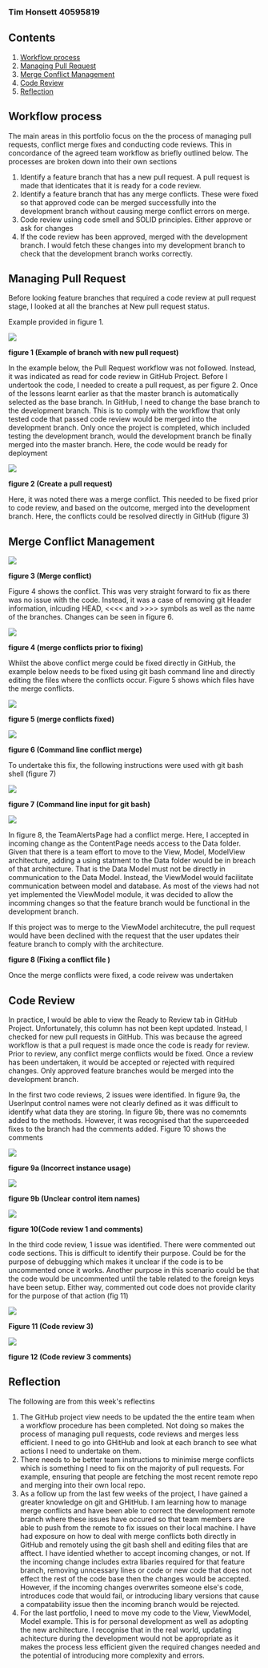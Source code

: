 ### Tim Honsett 40595819 ###

## Contents

1.  [Workflow process](#workflow-process)
2.  [Managing Pull Request](#managing-pull-request)
3.  [Merge Conflict Management](#merge-conflict-management)
4.  [Code Review](#code-review)
5.  [Reflection](#reflection)

## Workflow process ##

The main areas in this portfolio focus on the the process of managing pull requests, conflict merge fixes and conducting code reviews.  This in concordance of the agreed team workflow as briefly outlined below.
The processes are broken down into their own sections

1.  Identify a feature branch that has a new pull request.  A pull request is made that identicates that it is ready for a code review.
2.  Identify a feature branch that has any merge conflicts. These were fixed so that approved code can be merged successfully into the development branch without causing merge conflict errors on merge.
3.  Code review using code smell and SOLID principles. Either approve or ask for changes
4.  If the code review has been approved, merged with the development branch.  I would fetch these changes into my development branch to check that the development branch works correctly.

## Managing Pull Request

Before looking feature branches that required a code review at pull request stage, I looked at all the branches at New pull request status.

Example provided in figure 1.

![](/images/week11-check-pull-requests.png "")

**figure 1 (Example of branch with new pull request)**

In the example below, the Pull Request workflow was not followed. Instead, it was indicated as read for code review in GitHub Project.  Before I undertook the code, I needed to create a pull request, as per figure 2.  Once of the lessons learnt earlier as that the master branch is automatically selected as the base branch. In GitHub, I need to change the base branch to the development branch. This is to comply with the workflow that only tested code that passed code review would be merged into the development branch. Only once the project is completed, which included testing the development branch, would the development branch be finally merged into the master branch.  Here, the code would be ready for deployment

![](/images/week11-create-pull-request.png "")

**figure 2 (Create a pull request)**

Here, it was noted there was a merge conflict. This needed to be fixed prior to code review, and based on the outcome, merged into the development branch.  Here, the conflicts could be resolved directly in GitHub (figure 3)

## Merge Conflict Management

![](/images/week11-merge-conflict.png "")

**figure 3 (Merge conflict)**

Figure 4 shows the conflict.  This was very straight forward to fix as there was no issue with the code. Instead, it was a case of removing git Header information, inlcuding HEAD, <<<< and  >>>> symbols as well as the name of the branches.  Changes can be seen in figure 6.

![](/images/week11-pre-merge-conflict-fix.png "")

**figure 4 (merge conflicts prior to fixing)**

Whilst the above conflict merge could be fixed directly in GitHub, the example below needs to be fixed using git bash command line and directly editing the files where the conflicts occur. Figure 5 shows which files have the merge conflicts.

![](/images/week11-post-merge-conflict-fix.png "")

**figure 5 (merge conflicts fixed)**

![](/images/week11-conflict-command-line.png " ")

**figure 6 (Command line conflict merge)**

To undertake this fix, the following instructions were used with git bash shell (figure 7)

![](/images/week11-command-line-gitbash.png " ")

**figure 7 (Command line input for git bash)**

![](/images/week11-file-conflict-fix.png " ")

In figure 8, the TeamAlertsPage had a conflict merge.  Here, I accepted in incoming change as the ContentPage needs access to the Data folder.  Given that there is a team effort to move to the View, Model, ModelView architecture, adding a using statment to the Data folder would be in breach of that architecture. That is the Data Model must not be directly in communication to the Data Model. Instead, the ViewModel would facilitate communication between model and database.  As most of the views had not yet implemented the ViewModel module, it was decided to allow the incomming changes so that the feature branch would be functional in the development branch.

If this project was to merge to the ViewModel architecutre, the pull request would have been declined with the request that the user updates their feature branch to comply with the architecture.

**figure 8 (Fixing a conflict file )**

Once the merge conflicts were fixed, a code reivew was undertaken

## Code Review

In practice, I would be able to view the Ready to Review tab in GitHub Project.  Unfortunately, this column has not been kept updated.  Instead, I checked for new pull requests in GitHub. This was because the agreed workflow is that a pull request is made once the code is ready for review.  Prior to review, any conflict merge conflicts would be fixed.  Once a review has been undertaken, it would be accepted or rejected with required changes. Only approved feature branches would be merged into the development branch.  

In the first two code reviews, 2 issues were identified.  In figure 9a, the UserInput control names were not clearly defined as it was difficult to identify what data they are storing.  In figure 9b, there was no comemnts added to the methods. However, it was recognised that the superceeded fixes to the branch had the comments added.  Figure 10 shows the comments 

![](/images/week11-review1a.png " ")

**figure 9a (Incorrect instance usage)**

![](/images/week11-review1b.png " ")

**figure 9b (Unclear control item names)**

![](/images/week11-code-review1-comments.png " ")

**figure 10(Code review 1 and comments)**

In the third code review, 1 issue was identified.  There were commented out code sections. This is difficult to identify their purpose. Could be for the purpose of debugging which makes it unclear if the code is to be uncommented once it works. Another purpose in this scenario could be that the code would be uncommented until the table related to the foreign keys have been setup.  Either way, commented out code does not provide clarity for the purpose of that action (fig 11)

![](/images/week11-review2.png " ")

**Figure 11 (Code review 3)**

![](/images/week11-review2-comments.png " ")

**figure 12  (Code review 3 comments)**

## Reflection

The following are from this week's reflectins

1.  The GitHub project view needs to be updated the the entire team when a workflow procedure has been completed. Not doing so makes the process of managing pull requests, code reviews and merges less efficient. I need to go into GHitHub and look at each branch to see what actions I need to undertake on them.
2.  There needs to be better team instructions to minimise merge conflicts which is something I need to fix on the majority of pull requests. For example, ensuring that people are fetching the most recent remote repo and merging into their own local repo.
3.  As a follow up from the last few weeks of the project, I have gained a greater knowledge on git and GHitHub. I am learning how to manage merge conflicts and have been able to correct the development remote branch where these issues have occured so that team members are able to push from the remote to fix issues on their local machine. I have had exposure on how to deal with merge conflicts both directly in GitHub and remotely using the git bash shell and editing files that are afftect. I have identied whether to accept incoming changes, or not.  If the incoming change includes extra libaries required for that feature branch, removing unncessary lines or code or new code that does not effect the rest of the code base then the changes would be accepted. However, if the incoming changes overwrites someone else's code, introduces code that would fail, or introducing libary versions that cause a compatability issue then the incoming branch would be rejected.
4. For the last portfolio, I need to move my code to the View, ViewModel, Model example. This is for personal development as well as adopting the new architecture. I recognise that in the real world, updating achitecture during the development would not be appropriate as it makes the process less efficient given the required changes needed and the potential of introducing more complexity and errors. 
